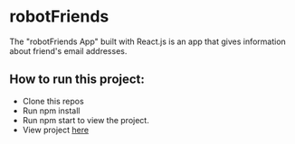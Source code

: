 # robotFriends
The "robotFriends App" built with React.js is an app that gives information about friend's email addresses.
## How to run this project:
* Clone this repos
* Run npm install
* Run npm start to view the project.
* View project [here](https://robotfriends.herokuapp.com)
